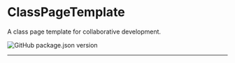 # ClassPageTemplate
A class page template for collaborative development.

![GitHub package.json version](https://img.shields.io/github/package-json/v/yappy2000d/ClassPageTemplate?style=for-the-badge)

----


